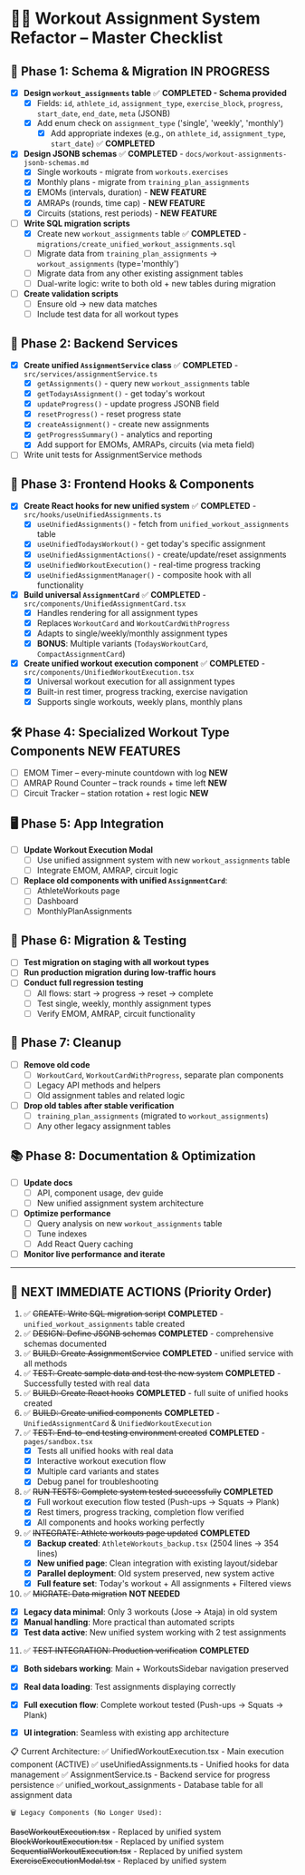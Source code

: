 
# 🏋️‍♂️ Workout Assignment System Refactor – Master Checklist

## 🧱 Phase 1: Schema & Migration **IN PROGRESS**
- [x] **Design `workout_assignments` table** ✅ **COMPLETED - Schema provided**
  - [x] Fields: `id`, `athlete_id`, `assignment_type`, `exercise_block`, `progress`, `start_date`, `end_date`, `meta` (JSONB)
  - [x] Add enum check on `assignment_type` ('single', 'weekly', 'monthly')
      - [x] Add appropriate indexes (e.g., on `athlete_id`, `assignment_type`, `start_date`) ✅ **COMPLETED**
- [x] **Design JSONB schemas** ✅ **COMPLETED** - `docs/workout-assignments-jsonb-schemas.md`
  - [x] Single workouts - migrate from `workouts.exercises`
  - [x] Monthly plans - migrate from `training_plan_assignments` 
  - [x] EMOMs (intervals, duration) - **NEW FEATURE**
  - [x] AMRAPs (rounds, time cap) - **NEW FEATURE**
  - [x] Circuits (stations, rest periods) - **NEW FEATURE**
- [ ] **Write SQL migration scripts**
  - [x] Create new `workout_assignments` table ✅ **COMPLETED** - `migrations/create_unified_workout_assignments.sql`
  - [ ] Migrate data from `training_plan_assignments` → `workout_assignments` (type='monthly')
  - [ ] Migrate data from any other existing assignment tables
  - [ ] Dual-write logic: write to both old + new tables during migration
- [ ] **Create validation scripts**
  - [ ] Ensure old → new data matches
  - [ ] Include test data for all workout types

## 🧠 Phase 2: Backend Services 
- [x] **Create unified `AssignmentService` class** ✅ **COMPLETED** - `src/services/assignmentService.ts`
  - [x] `getAssignments()` - query new `workout_assignments` table
  - [x] `getTodaysAssignment()` - get today's workout 
  - [x] `updateProgress()` - update progress JSONB field
  - [x] `resetProgress()` - reset progress state
  - [x] `createAssignment()` - create new assignments
  - [x] `getProgressSummary()` - analytics and reporting
  - [x] Add support for EMOMs, AMRAPs, circuits (via meta field)
- [ ] Write unit tests for AssignmentService methods

## 🧩 Phase 3: Frontend Hooks & Components
- [x] **Create React hooks for new unified system** ✅ **COMPLETED** - `src/hooks/useUnifiedAssignments.ts`
  - [x] `useUnifiedAssignments()` - fetch from `unified_workout_assignments` table
  - [x] `useUnifiedTodaysWorkout()` - get today's specific assignment
  - [x] `useUnifiedAssignmentActions()` - create/update/reset assignments
  - [x] `useUnifiedWorkoutExecution()` - real-time progress tracking
  - [x] `useUnifiedAssignmentManager()` - composite hook with all functionality
- [x] **Build universal `AssignmentCard`** ✅ **COMPLETED** - `src/components/UnifiedAssignmentCard.tsx`
  - [x] Handles rendering for all assignment types
  - [x] Replaces `WorkoutCard` and `WorkoutCardWithProgress`
  - [x] Adapts to single/weekly/monthly assignment types
  - [x] **BONUS**: Multiple variants (`TodaysWorkoutCard`, `CompactAssignmentCard`)
- [x] **Create unified workout execution component** ✅ **COMPLETED** - `src/components/UnifiedWorkoutExecution.tsx`
  - [x] Universal workout execution for all assignment types
  - [x] Built-in rest timer, progress tracking, exercise navigation
  - [x] Supports single workouts, weekly plans, monthly plans

## 🛠 Phase 4: Specialized Workout Type Components **NEW FEATURES**
- [ ] EMOM Timer – every-minute countdown with log **NEW**
- [ ] AMRAP Round Counter – track rounds + time left **NEW**
- [ ] Circuit Tracker – station rotation + rest logic **NEW**

## 🖥 Phase 5: App Integration
- [ ] **Update Workout Execution Modal**
  - [ ] Use unified assignment system with new `workout_assignments` table
  - [ ] Integrate EMOM, AMRAP, circuit logic
- [ ] **Replace old components with unified `AssignmentCard`**:
  - [ ] AthleteWorkouts page
  - [ ] Dashboard
  - [ ] MonthlyPlanAssignments

## 🧪 Phase 6: Migration & Testing
- [ ] **Test migration on staging with all workout types**
- [ ] **Run production migration during low-traffic hours**
- [ ] **Conduct full regression testing**
  - [ ] All flows: start → progress → reset → complete
  - [ ] Test single, weekly, monthly assignment types
  - [ ] Verify EMOM, AMRAP, circuit functionality

## 🧹 Phase 7: Cleanup
- [ ] **Remove old code**
  - [ ] `WorkoutCard`, `WorkoutCardWithProgress`, separate plan components
  - [ ] Legacy API methods and helpers
  - [ ] Old assignment tables and related logic
- [ ] **Drop old tables after stable verification**
  - [ ] `training_plan_assignments` (migrated to `workout_assignments`)
  - [ ] Any other legacy assignment tables

## 📚 Phase 8: Documentation & Optimization
- [ ] **Update docs**
  - [ ] API, component usage, dev guide
  - [ ] New unified assignment system architecture
- [ ] **Optimize performance**
  - [ ] Query analysis on new `workout_assignments` table
  - [ ] Tune indexes
  - [ ] Add React Query caching
- [ ] **Monitor live performance and iterate**

---

## 🎯 **NEXT IMMEDIATE ACTIONS** (Priority Order)
1. ✅ ~~CREATE: Write SQL migration script~~ **COMPLETED** - `unified_workout_assignments` table created
2. ✅ ~~DESIGN: Define JSONB schemas~~ **COMPLETED** - comprehensive schemas documented  
3. ✅ ~~BUILD: Create AssignmentService~~ **COMPLETED** - unified service with all methods
4. ✅ ~~TEST: Create sample data and test the new system~~ **COMPLETED** - Successfully tested with real data
5. ✅ ~~BUILD: Create React hooks~~ **COMPLETED** - full suite of unified hooks created
6. ✅ ~~BUILD: Create unified components~~ **COMPLETED** - `UnifiedAssignmentCard` & `UnifiedWorkoutExecution`
7. ✅ ~~TEST: End-to-end testing environment created~~ **COMPLETED** - `pages/sandbox.tsx`
   - [x] Tests all unified hooks with real data
   - [x] Interactive workout execution flow
   - [x] Multiple card variants and states
   - [x] Debug panel for troubleshooting
8. ✅ ~~RUN TESTS: Complete system tested successfully~~ **COMPLETED**
   - [x] Full workout execution flow tested (Push-ups → Squats → Plank)
   - [x] Rest timers, progress tracking, completion flow verified
   - [x] All components and hooks working perfectly
9. ✅ ~~INTEGRATE: Athlete workouts page updated~~ **COMPLETED** 
   - [x] **Backup created**: `AthleteWorkouts_backup.tsx` (2504 lines → 354 lines)
   - [x] **New unified page**: Clean integration with existing layout/sidebar
   - [x] **Parallel deployment**: Old system preserved, new system active
   - [x] **Full feature set**: Today's workout + All assignments + Filtered views
10. ✅ ~~MIGRATE: Data migration~~ **NOT NEEDED** 
   - [x] **Legacy data minimal**: Only 3 workouts (Jose → Ataja) in old system
   - [x] **Manual handling**: More practical than automated scripts
   - [x] **Test data active**: New unified system working with 2 test assignments
11. ✅ ~~TEST INTEGRATION: Production verification~~ **COMPLETED**
   - [x] **Both sidebars working**: Main + WorkoutsSidebar navigation preserved
   - [x] **Real data loading**: Test assignments displaying correctly
   - [x] **Full execution flow**: Complete workout tested (Push-ups → Squats → Plank)
   - [x] **UI integration**: Seamless with existing app architecture




   📋 Current Architecture:
✅ UnifiedWorkoutExecution.tsx - Main execution component (ACTIVE)
✅ useUnifiedAssignments.ts - Unified hooks for data management
✅ AssignmentService.ts - Backend service for progress persistence
✅ unified_workout_assignments - Database table for all assignment data

    🗑️ Legacy Components (No Longer Used):
~~BaseWorkoutExecution.tsx~~ - Replaced by unified system
~~BlockWorkoutExecution.tsx~~ - Replaced by unified system
~~SequentialWorkoutExecution.tsx~~ - Replaced by unified system
~~ExerciseExecutionModal.tsx~~ - Replaced by unified system
